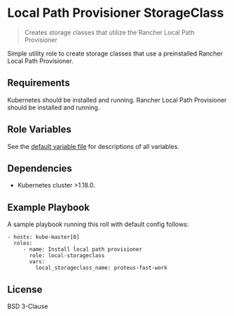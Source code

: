 Local Path Provisioner StorageClass
==============================

> Creates storage classes that utilize the Rancher Local Path Provisioner

Simple utility role to create storage classes that use a preinstalled Rancher Local Path Provisioner.

Requirements
------------

Kubernetes should be installed and running. Rancher Local Path Provisioner should be installed and running.

Role Variables
--------------

See the [default variable file](defaults/main.yml) for descriptions of all variables. 


Dependencies
------------

* Kubernetes cluster >1.18.0.

Example Playbook
----------------

A sample playbook running this roll with default config follows:

    - hosts: kube-master[0]
      roles:
         - name: Install local path provisioner
           role: local-storageclass
           vars:
             local_storageclass_name: proteus-fast-work

License
-------

BSD 3-Clause

